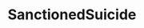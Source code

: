 ---
title: SanctionedSuicide
crosslinks:
- youtubefactsbot
- youtubot
- antinatalism
- SuicideWatch
- methodsforsuicide
- john_yukis_bots
- depression
- AskReddit
- DarkNetMarkets
- u_imguralbumbot
- suicidenotes
- TrueSanctionedSuicide
- todayilearned
- xkcd
- ShrugLifeSyndicate
- 2meirl4meirl
- SuicideLaws
- DarkNetMarketsNoobs
- askscience
- ForeverAlone
---